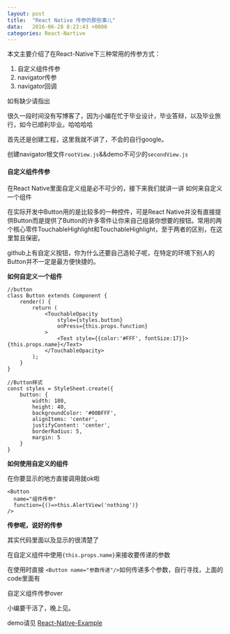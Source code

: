 ```yaml
---
layout: post
title:	"React Native 传参的那些事儿"
data:	2016-06-28 8:22:43 +0800
categories:	React-Nartive
---
```


本文主要介绍了在React-Native下三种常用的传参方式：

1. 自定义组件传参
2. navigator传参
3. navigator回调

如有缺少请指出

很久一段时间没有写博客了，因为小编在忙于毕业设计，毕业答辩，以及毕业旅行，如今已顺利毕业。哈哈哈哈

首先还是创建工程，这里我就不讲了，不会的自行google。

创建navigator根文件`rootView.js`&&demo不可少的`secondView.js`

#### 自定义组件传参

在React Native里面自定义组是必不可少的，接下来我们就讲一讲 如何来自定义一个组件

在实际开发中Button用的是比较多的一种控件，可是React Native并没有直接提供Button而是提供了Button的许多零件让你来自己组装你想要的按钮。常用的两个核心零件TouchableHighlight和TouchableHighlight，至于两者的区别，在这里暂且保密。

github上有自定义按钮，你为什么还要自己造轮子呢，在特定的环境下别人的Button并不一定是最方便快捷的。

**如何自定义一个组件**

	//button
	class Button extends Component {
		render() {
			return (
				<TouchableOpacity
					style={styles.button}
					onPress={this.props.function}
				>
					<Text style={{color:'#FFF', fontSize:17}}>{this.props.name}</Text>
				</TouchableOpacity>
			);
		}
	}
	
	//Button样式
	const styles = StyleSheet.create({
		button: {
			width: 180,
			height: 40,
			backgroundColor: '#00BFFF',
			alignItems: 'center',
			justifyContent: 'center',
			borderRadius: 5,
			margin: 5
		}
	}
	
**如何使用自定义的组件**

在你要显示的地方直接调用就ok啦

	<Button
	  name="组件传参"
	  function={()=>this.AlertView('nothing')}
	/>
	
**传参呢，说好的传参**

其实代码里面以及显示的很清楚了

在自定义组件中使用`{this.props.name}`来接收要传递的参数

在使用时直接 `<Button name="参数传递"/>`如何传递多个参数，自行寻找，上面的code里面有

自定义组件传参over


小编要干活了，晚上见。

demo请见 [React-Native-Example](https://github.com/newfun1994/React-Native-Example)

